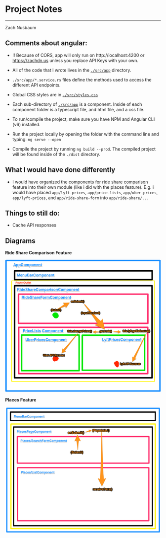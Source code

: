 # Project Notes
---

Zach Nusbaum

## Comments about angular:

* !! Because of CORS, app will only run on http://localhost:4200 or https://zachdn.us unless you replace API Keys with your own.

* All of the code that I wrote lives in the [```./src/app```](/src/app) directory.

* ```./src/app/*.service.rs``` files define the methods used to access the different API endpoints.

* Global CSS styles are in [```./src/styles.css```](/src/styles.css)

* Each sub-directory of [```./src/app```](/src/app) is a component. Inside of each component folder is a typescript file, and html file, and a css file.

* To run/compile the project, make sure you have NPM and Angular CLI (v6) installed.

* Run the project locally by opening the folder with the command line and typing: ```ng serve --open```

* Compile the project by running ```ng build --prod```. The compiled project will be found inside of the ```./dist``` directory.

## What I would have done differently

* I would have organized the components for ride share comparison feature into their own module (like i did with the places feature).
E.g. i would have placed ```app/lyft-prices```, ```app/price-lists```, ```app/uber-prices```, ```app/lyft-prices```, and ```app/ride-share-form``` into ```app/ride-share/...```

## Things to still do:

* Cache API responses

## Diagrams

__Ride Share Comparison Feature__

![Ride Share Feature Diagram](/ride-share-diagram.png)

__Places Feature__

![Places Feature Diagram](/places-diagram.png)